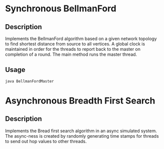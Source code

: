 # Synchronous BellmanFord

## Description </n>
Implements the BellmanFord algorithm based on a given network topology to find shortest distance from source to all vertices. </n> A global clock is maintained in order for the threads to report back to the master on completion of a round. The main method runs the master thread. </n>
## Usage
`java BellmanFordMaster`

# Asynchronous Breadth First Search
## Description
Implements the Bread first search algorithm in an async simulated system. The async-ness is created by randomly generating time stamps for threads to send out hop values to other threads. <n>
